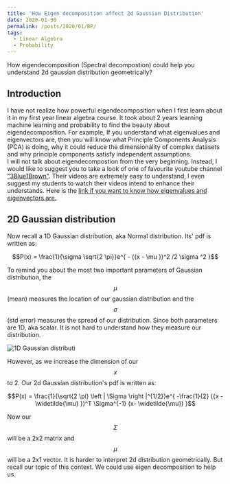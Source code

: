 ```yaml
---
title: 'How Eigen decomposition affect 2d Gaussian Distribution'
date: 2020-01-30
permalink: /posts/2020/01/BP/
tags:
  - Linear Algebra
  - Probability
---
```


How eigendecomposition (Spectral decompostion) could help you understand 2d gaussian distribution geometrically?

Introduction
------
I have not realize how powerful eigendecomposition when I first learn about it in my first year linear algebra course. It took about 2 years learning machine learning and probability to find the beauty about eigendecomposition. For example, If you understand what eigenvalues and eigenvectors are, then you will know what Principle Components Analysis (PCA) is doing, why it could reduce the dimensionality of complex datasets and why principle components satisfy independent assumptions.  
I will not talk about eigendecompostion from the very beginning. Instead, I would like to suggest you to take a look of one of favourite youtube channel ["3Blue1Brown"](https://www.youtube.com/channel/UCYO_jab_esuFRV4b17AJtAw). Their videos are extremely easy to understand, I even suggest my students to watch their videos intend to enhance their understands. Here is the [link if you want to know how eigenvalues and eigenvectors are.](https://www.youtube.com/watch?v=PFDu9oVAE-g&t=551s)

2D Gaussian distribution
------
Now recall a 1D Gaussian distribution, aka Normal distribution. Its' pdf is written as:  
  
$$P(x) = \frac{1}{\sigma \sqrt{2 \pi}}e^{ - ({x - \mu })^2 /2 \sigma ^2 }$$
  
To remind you about the most two important parameters of Gaussian distribution, the $$\mu$$(mean) measures the location of our gaussian distribution and the $$\sigma$$(std error) measures the spread of our distribution. Since both parameters are 1D, aka scalar. It is not hard to understand how they measure our distribution.

![1D Gaussian distributi](https://github.com/superp0tat0/superp0tat0.github.io/files/post1/1DNormal.png)

However, as we increase the dimension of our $$x$$ to 2. Our 2d Gaussian distribution's pdf is written as:

$$P(x) = \frac{1}{\sqrt{2 \pi} \left | \Sigma \right |^{1/2}}e^{ -\frac{1}{2} ({x - \widetilde{\mu} })^T \Sigma^{-1}  (x- \widetilde{\mu}) }$$

Now our $$\Sigma$$ will be a 2x2 matrix and $$\mu$$ will be a 2x1 vector. It is harder to interpret 2d distribution geometrically. But recall our topic of this context. We could use eigen decomposition to help us.

